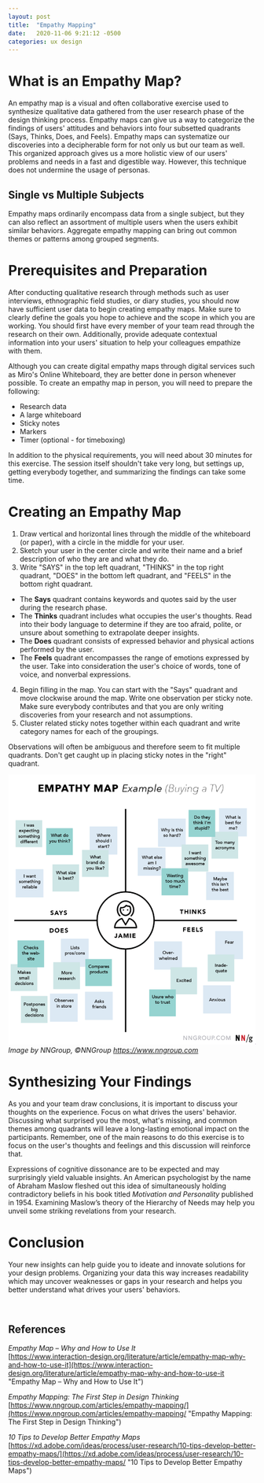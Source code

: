 ```yaml
---
layout: post
title:  "Empathy Mapping"
date:   2020-11-06 9:21:12 -0500
categories: ux design
---
```


# What is an Empathy Map?
An empathy map is a visual and often collaborative exercise used to synthesize qualitative data gathered from the user research phase of the design thinking process. Empathy maps can give us a way to categorize the findings of users' attitudes and behaviors into four subsetted quadrants (Says, Thinks, Does, and Feels). Empathy maps can systematize our discoveries into a decipherable form for not only us but our team as well. This organized approach gives us a more holistic view of our users' problems and needs in a fast and digestible way. However, this technique does not undermine the usage of personas.

## Single vs Multiple Subjects
Empathy maps ordinarily encompass data from a single subject, but they can also reflect an assortment of multiple users when the users exhibit similar behaviors. Aggregate empathy mapping can bring out common themes or patterns among grouped segments.

# Prerequisites and Preparation
After conducting qualitative research through methods such as user interviews, ethnographic field studies, or diary studies, you should now have sufficient user data to begin creating empathy maps. Make sure to clearly define the goals you hope to achieve and the scope in which you are working. You should first have every member of your team read through the research on their own. Additionally, provide adequate contextual information into your users' situation to help your colleagues empathize with them.

Although you can create digital empathy maps through digital services such as Miro's Online Whiteboard, they are better done in person whenever possible. To create an empathy map in person, you will need to prepare the following:
- Research data
- A large whiteboard
- Sticky notes
- Markers
- Timer (optional - for timeboxing)

In addition to the physical requirements, you will need about 30 minutes for this exercise. The session itself shouldn't take very long, but settings up, getting everybody together, and summarizing the findings can take some time.

<!--

![Empathy Map](/assets/img/empathy-map.png)

*Image by NNGroup, ©NNGroup https://www.nngroup.com*

-->

# Creating an Empathy Map
1. Draw vertical and horizontal lines through the middle of the whiteboard (or paper), with a circle in the middle for your user.
2. Sketch your user in the center circle and write their name and a brief description of who they are and what they do.
3. Write "SAYS" in the top left quadrant, "THINKS" in the top right quadrant, "DOES" in the bottom left quadrant,  and "FEELS" in the bottom right quadrant.
- The **Says** quadrant contains keywords and quotes said by the user during the research phase.
- The **Thinks** quadrant includes what occupies the user's thoughts. Read into their body language to determine if they are too afraid, polite, or unsure about something to extrapolate deeper insights.
- The **Does** quadrant consists of expressed behavior and physical actions performed by the user.
- The **Feels** quadrant encompasses the range of emotions expressed by the user. Take into consideration the user's choice of words, tone of voice, and nonverbal expressions.
4. Begin filling in the map. You can start with the "Says" quadrant and move clockwise around the map. Write one observation per sticky note. Make sure everybody contributes and that you are only writing discoveries from your research and not assumptions.
5. Cluster related sticky notes together within each quadrant and write category names for each of the groupings.

Observations will often be ambiguous and therefore seem to fit multiple quadrants. Don't get caught up in placing sticky notes in the "right" quadrant.

![Completed Empathy Map](/assets/img/completed-empathy-map.png)
*Image by NNGroup, ©NNGroup https://www.nngroup.com*

# Synthesizing Your Findings
As you and your team draw conclusions, it is important to discuss your thoughts on the experience. Focus on what drives the users' behavior. Discussing what surprised you the most, what's missing, and common themes among quadrants will leave a long-lasting emotional impact on the participants. Remember, one of the main reasons to do this exercise is to focus on the user's thoughts and feelings and this discussion will reinforce that.

Expressions of cognitive dissonance are to be expected and may surprisingly yield valuable insights. An American psychologist by the name of Abraham Maslow fleshed out this idea of simultaneously holding contradictory beliefs in his book titled *Motivation and Personality* published in 1954. Examining Maslow’s theory of the Hierarchy of Needs may help you unveil some striking revelations from your research.

# Conclusion
Your new insights can help guide you to ideate and innovate solutions for your design problems. Organizing your data this way increases readability which may uncover weaknesses or gaps in your research and helps you better understand what drives your users' behaviors.

<br>

## References
*Empathy Map – Why and How to Use It*<br>
[https://www.interaction-design.org/literature/article/empathy-map-why-and-how-to-use-it](https://www.interaction-design.org/literature/article/empathy-map-why-and-how-to-use-it "Empathy Map – Why and How to Use It")

*Empathy Mapping: The First Step in Design Thinking*<br>
[https://www.nngroup.com/articles/empathy-mapping/](https://www.nngroup.com/articles/empathy-mapping/ "Empathy Mapping: The First Step in Design Thinking")

*10 Tips to Develop Better Empathy Maps*<br>
[https://xd.adobe.com/ideas/process/user-research/10-tips-develop-better-empathy-maps/](https://xd.adobe.com/ideas/process/user-research/10-tips-develop-better-empathy-maps/ "10 Tips to Develop Better Empathy Maps")
